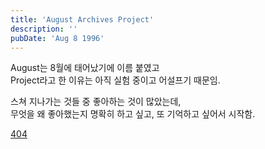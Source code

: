 ```yaml
---
title: 'August Archives Project'
description: ''
pubDate: 'Aug 8 1996'
---
```


August는 8월에 태어났기에 이름 붙였고<br>
Project라고 한 이유는 아직 실험 중이고 어설프기 때문임.

스쳐 지나가는 것들 중 좋아하는 것이 많았는데,<br>
무엇을 왜 좋아했는지 명확히 하고 싶고, 또 기억하고 싶어서 시작함.

<a href="/404">404</a>
